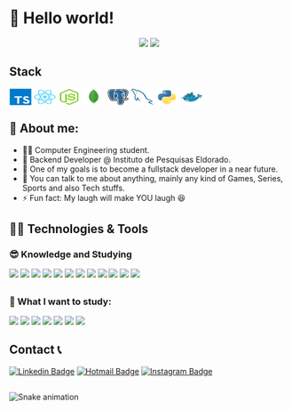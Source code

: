# 👋 Hello world!

<div align="center">
  <img height="180em" src="https://github-readme-stats.vercel.app/api?username=joaocasarin&show_icons=true&theme=dracula&include_all_commits=true&count_private=true"/>
  <img height="180em" src="https://github-readme-stats.vercel.app/api/top-langs/?username=joaocasarin&layout=compact&langs_count=8&theme=dracula"/>
</div>

## Stack
<div style="display: inline_block">
  <img align="center" alt="TS" height="30" width="40" src="https://raw.githubusercontent.com/devicons/devicon/master/icons/typescript/typescript-plain.svg">
  <img align="center" alt="React" height="30" width="40" src="https://raw.githubusercontent.com/devicons/devicon/master/icons/react/react-original.svg">
  <img align="center" alt="Node" height="30" width="40" src="https://raw.githubusercontent.com/devicons/devicon/master/icons/nodejs/nodejs-original.svg">
  <img align="center" alt="Mongo" height="30" width="40" src="https://raw.githubusercontent.com/devicons/devicon/master/icons/mongodb/mongodb-original.svg">
  <img align="center" alt="Postgre" height="30" width="40" src="https://raw.githubusercontent.com/devicons/devicon/master/icons/postgresql/postgresql-original.svg">
  <img align="center" alt="Mysql" height="30" width="40" src="https://raw.githubusercontent.com/devicons/devicon/master/icons/mysql/mysql-original.svg">
  <img align="center" alt="Python" height="30" width="40" src="https://raw.githubusercontent.com/devicons/devicon/master/icons/python/python-original.svg">
  <img align="center" alt="Docker" height="30" width="40" src="https://raw.githubusercontent.com/devicons/devicon/master/icons/docker/docker-original.svg">
</div>

##

## 🤵 About me:
- 👨‍🎓 Computer Engineering student.
- 🏦 Backend Developer @ Instituto de Pesquisas Eldorado.
- 🤞 One of my goals is to become a fullstack developer in a near future.
- 💬 You can talk to me about anything, mainly any kind of Games, Series, Sports and also Tech stuffs. 
- ⚡ Fun fact: My laugh will make YOU laugh 😆

##

## 👨‍💻 Technologies & Tools

### 😎 Knowledge and Studying
![](https://img.shields.io/badge/OS-Linux-informational?style=flat&logo=linux&logoColor=white&color=lightgrey)
![](https://img.shields.io/badge/Tools-Docker-informational?style=flat&logo=docker&logoColor=white&color=2496ed)
![](https://img.shields.io/badge/Cloud-AWS-informational?style=flat&logo=Amazon&logoColor=white&color=ff9900)
![](https://img.shields.io/badge/Code-Python-informational?style=flat&logo=python&logoColor=white&color=346e9f)
![](https://img.shields.io/badge/Code-React-informational?style=flat&logo=react&logoColor=white&color=61dafb)
![](https://img.shields.io/badge/Code-JavaScript-informational?style=flat&logo=javascript&logoColor=white&color=efd81d)
![](https://img.shields.io/badge/Code-Typescript-informational?style=flat&logo=typescript&logoColor=white&color=0076c6)
![](https://img.shields.io/badge/Code-Java-informational?style=flat&logo=java&logoColor=white&color=f8981d)
![](https://img.shields.io/badge/Database-MySql-informational?style=flat&logo=mysql&logoColor=white&color=00618a)
![](https://img.shields.io/badge/Database-PostgreSQL-informational?style=flat&logo=postgresql&logoColor=white&color=00618a)
![](https://img.shields.io/badge/Database-MongoDB-informational?style=flat&logo=mongodb&logoColor=white&color=88bf64)
![](https://img.shields.io/badge/Code-Node.Js-informational?style=flat&logo=node.js&logoColor=white&color=8bbf3d)

##

### 🌱 What I want to study:
![](https://img.shields.io/badge/Code-Next.JS-informational?style=flat&logo=next.js&logoColor=white&color=white)
![](https://img.shields.io/badge/Code-Redux-informational?style=flat&logo=redux&logoColor=white&color=7248b6)
![](https://img.shields.io/badge/Code-Styled%20Components-informational?style=flat&logo=styled-components&logoColor=white&color=d66c8e)
![](https://img.shields.io/badge/Code-SASS-informational?style=flat&logo=sass&logoColor=white&color=c76394)
![](https://img.shields.io/badge/Code-Flutter-informational?style=flat&logo=flutter&logoColor=white&color=28b0ee)
![](https://img.shields.io/badge/Code-Swift-informational?style=flat&logo=swift&logoColor=white&color=f3813d)
![](https://img.shields.io/badge/Code-Angular-informational?style=flat&logo=angular&logoColor=white&color=d6002f)

##

## Contact 📞
[![Linkedin Badge](https://img.shields.io/badge/-LinkedIn-%230077B5?style=for-the-badge&logo=linkedin&logoColor=white)](https://www.linkedin.com/in/joaocasarin/)
[![Hotmail Badge](https://img.shields.io/badge/-Hotmail-%230077B5?style=for-the-badge&logo=outlook&logoColor=white)](mailto:joaovitorcasarin@hotmail.com)
[![Instagram Badge](https://img.shields.io/badge/-Instagram-%23E4405F?style=for-the-badge&logo=instagram&logoColor=white)](https://www.instagram.com/joaocasarin/)

##

![Snake animation](https://github.com/joaocasarin/joaocasarin/blob/output/github-contribution-grid-snake.svg)
